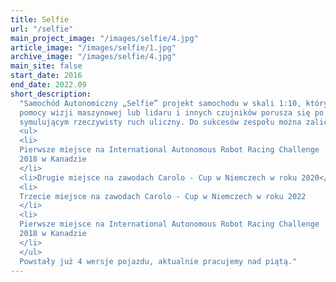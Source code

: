 ```yaml
---
title: Selfie
url: "/selfie"
main_project_image: "/images/selfie/4.jpg"
article_image: "/images/selfie/1.jpg"
archive_image: "/images/selfie/4.jpg"
main_site: false
start_date: 2016
end_date: 2022.09
short_description:
  "Samochód Autonomiczny „Selfie” projekt samochodu w skali 1:10, który przy
  pomocy wizji maszynowej lub lidaru i innych czujników porusza się po torze
  symulującym rzeczywisty ruch uliczny. Do sukcesów zespołu można zaliczyć:
  <ul>
  <li>
  Pierwsze miejsce na International Autonomous Robot Racing Challenge
  2018 w Kanadzie
  </li>
  <li>Drugie miejsce na zawodach Carolo - Cup w Niemczech w roku 2020</li>
  <li>
  Trzecie miejsce na zawodach Carolo - Cup w Niemczech w roku 2022
  </li>
  <li>
  Pierwsze miejsce na International Autonomous Robot Racing Challenge
  2018 w Kanadzie
  </li>
  </ul>
  Powstały już 4 wersje pojazdu, aktualnie pracujemy nad piątą."
---
```

